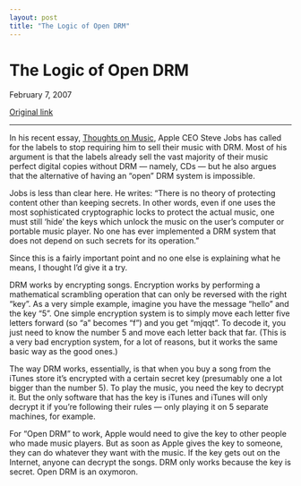 ```yaml
---
layout: post
title: "The Logic of Open DRM"
---
```

The Logic of Open DRM
=====================

February 7, 2007

[Original link](http://www.aaronsw.com/weblog/opendrm)

* * * * *

In his recent essay, [Thoughts on
Music](http://www.apple.com/hotnews/thoughtsonmusic/), Apple CEO Steve
Jobs has called for the labels to stop requiring him to sell their music
with DRM. Most of his argument is that the labels already sell the vast
majority of their music perfect digital copies without DRM — namely, CDs
— but he also argues that the alternative of having an “open” DRM system
is impossible.

Jobs is less than clear here. He writes: “There is no theory of
protecting content other than keeping secrets. In other words, even if
one uses the most sophisticated cryptographic locks to protect the
actual music, one must still ‘hide’ the keys which unlock the music on
the user’s computer or portable music player. No one has ever
implemented a DRM system that does not depend on such secrets for its
operation.”

Since this is a fairly important point and no one else is explaining
what he means, I thought I’d give it a try.

DRM works by encrypting songs. Encryption works by performing a
mathematical scrambling operation that can only be reversed with the
right “key”. As a very simple example, imagine you have the message
“hello” and the key “5”. One simple encryption system is to simply move
each letter five letters forward (so “a” becomes “f”) and you get
“mjqqt”. To decode it, you just need to know the number 5 and move each
letter back that far. (This is a very bad encryption system, for a lot
of reasons, but it works the same basic way as the good ones.)

The way DRM works, essentially, is that when you buy a song from the
iTunes store it’s encrypted with a certain secret key (presumably one a
lot bigger than the number 5). To play the music, you need the key to
decrypt it. But the only software that has the key is iTunes and iTunes
will only decrypt it if you’re following their rules — only playing it
on 5 separate machines, for example.

For “Open DRM” to work, Apple would need to give the key to other people
who made music players. But as soon as Apple gives the key to someone,
they can do whatever they want with the music. If the key gets out on
the Internet, anyone can decrypt the songs. DRM only works because the
key is secret. Open DRM is an oxymoron.
